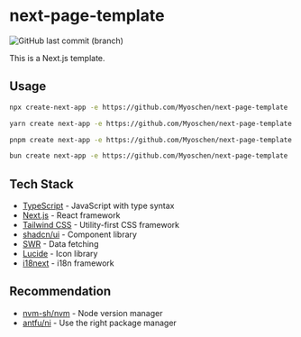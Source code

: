 # next-page-template

![GitHub last commit (branch)](https://img.shields.io/github/last-commit/Myoschen/nextjs-template/main?style=flat-square&labelColor=%23222222&color=%23111111)

This is a Next.js template.

## Usage

```sh
npx create-next-app -e https://github.com/Myoschen/next-page-template
```

```sh
yarn create next-app -e https://github.com/Myoschen/next-page-template
```

```sh
pnpm create next-app -e https://github.com/Myoschen/next-page-template
```

```sh
bun create next-app -e https://github.com/Myoschen/next-page-template
```

## Tech Stack

- [TypeScript](https://www.typescriptlang.org/) - JavaScript with type syntax
- [Next.js](https://nextjs.org/) - React framework
- [Tailwind CSS](https://www.typescriptlang.org/) - Utility-first CSS framework
- [shadcn/ui](https://ui.shadcn.com/) - Component library
- [SWR](https://swr.vercel.app/) - Data fetching
- [Lucide](https://lucide.dev/) - Icon library
- [i18next](https://www.i18next.com/) - i18n framework

## Recommendation

- [nvm-sh/nvm](https://github.com/nvm-sh/nvm) - Node version manager
- [antfu/ni](https://github.com/antfu/ni) - Use the right package manager
